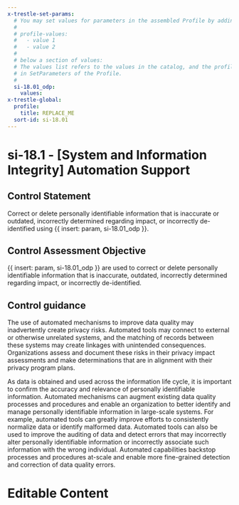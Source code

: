```yaml
---
x-trestle-set-params:
  # You may set values for parameters in the assembled Profile by adding
  #
  # profile-values:
  #   - value 1
  #   - value 2
  #
  # below a section of values:
  # The values list refers to the values in the catalog, and the profile-values represent values
  # in SetParameters of the Profile.
  #
  si-18.01_odp:
    values:
x-trestle-global:
  profile:
    title: REPLACE_ME
  sort-id: si-18.01
---
```


# si-18.1 - \[System and Information Integrity\] Automation Support

## Control Statement

Correct or delete personally identifiable information that is inaccurate or outdated, incorrectly determined regarding impact, or incorrectly de-identified using {{ insert: param, si-18.01_odp }}.

## Control Assessment Objective

{{ insert: param, si-18.01_odp }} are used to correct or delete personally identifiable information that is inaccurate, outdated, incorrectly determined regarding impact, or incorrectly de-identified.

## Control guidance

The use of automated mechanisms to improve data quality may inadvertently create privacy risks. Automated tools may connect to external or otherwise unrelated systems, and the matching of records between these systems may create linkages with unintended consequences. Organizations assess and document these risks in their privacy impact assessments and make determinations that are in alignment with their privacy program plans.

As data is obtained and used across the information life cycle, it is important to confirm the accuracy and relevance of personally identifiable information. Automated mechanisms can augment existing data quality processes and procedures and enable an organization to better identify and manage personally identifiable information in large-scale systems. For example, automated tools can greatly improve efforts to consistently normalize data or identify malformed data. Automated tools can also be used to improve the auditing of data and detect errors that may incorrectly alter personally identifiable information or incorrectly associate such information with the wrong individual. Automated capabilities backstop processes and procedures at-scale and enable more fine-grained detection and correction of data quality errors.

# Editable Content

<!-- Make additions and edits below -->
<!-- The above represents the contents of the control as received by the profile, prior to additions. -->
<!-- If the profile makes additions to the control, they will appear below. -->
<!-- The above markdown may not be edited but you may edit the content below, and/or introduce new additions to be made by the profile. -->
<!-- If there is a yaml header at the top, parameter values may be edited. Use --set-parameters to incorporate the changes during assembly. -->
<!-- The content here will then replace what is in the profile for this control, after running profile-assemble. -->
<!-- The current profile has no added parts for this control, but you may add new ones here. -->
<!-- Each addition must have a heading either of the form ## Control my_addition_name -->
<!-- or ## Part a. (where the a. refers to one of the control statement labels.) -->
<!-- "## Control" parts are new parts added after the statement part. -->
<!-- "## Part" parts are new parts added into the top-level statement part with that label. -->
<!-- Subparts may be added with nested hash levels of the form ### My Subpart Name -->
<!-- underneath the parent ## Control or ## Part being added -->
<!-- See https://ibm.github.io/compliance-trestle/tutorials/ssp_profile_catalog_authoring/ssp_profile_catalog_authoring for guidance. -->

